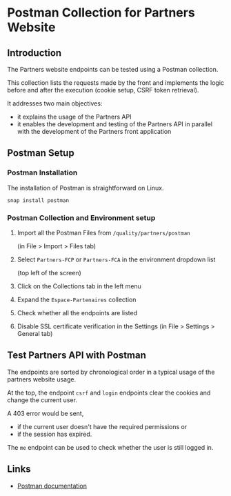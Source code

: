 # Postman Collection for Partners Website

## Introduction

The Partners website endpoints can be tested using a Postman collection.

This collection lists the requests made by the front and implements the logic before and after the execution (cookie setup, CSRF token retrieval).

It addresses two main objectives:
- it explains the usage of the Partners API
- it enables the development and testing of the Partners API in parallel with the development of the Partners front application

## Postman Setup

### Postman Installation

The installation of Postman is straightforward on Linux.
```
snap install postman
```

### Postman Collection and Environment setup

1. Import all the Postman Files from `/quality/partners/postman`
   
   (in File > Import > Files tab)
2. Select `Partners-FCP` or `Partners-FCA` in the environment dropdown list
   
   (top left of the screen)
3. Click on the Collections tab in the left menu
4. Expand the `Espace-Partenaires` collection
5. Check whether all the endpoints are listed
6. Disable SSL certificate verification in the Settings
   (in File > Settings > General tab)

## Test Partners API with Postman

The endpoints are sorted by chronological order in a typical usage of the partners website usage.

At the top, the endpoint `csrf` and `login` endpoints clear the cookies and change the current user.

A 403 error would be sent,
- if the current user doesn't have the required permissions or 
- if the session has expired.

The `me` endpoint can be used to check whether the user is still logged in.

## Links

- [Postman documentation](https://learning.postman.com/docs/getting-started/introduction/)
